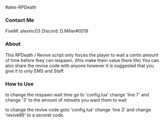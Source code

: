 #alex-RPDeath

### Contact Me ###
FiveM: alexmc03
Discord: D.Miller#0519

### About ###
This RPDeath / Revive script only forces the player to wait a certin amount of time before they can respawn. (this make them value there life)
You can also share the revive code with anyone however it is suggested that you give it to only EMS and Staff.

### How to Use ###
to change the respawn wait time go to 'config.lua' change 'line 7' and change '3' to the amount of minuets you want them to wait

to change the revive code goto 'config.lua' change 'line 3' and change 'revive89' to a seceret code.
